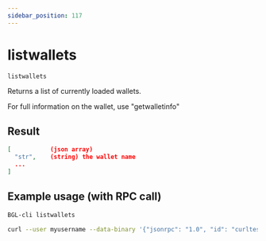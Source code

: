 ```yaml
---
sidebar_position: 117
---
```


# listwallets

`listwallets`

Returns a list of currently loaded wallets.

For full information on the wallet, use "getwalletinfo"

## Result

```json
[           (json array)
  "str",    (string) the wallet name
  ...
]
```

## Example usage (with RPC call)

```sh
BGL-cli listwallets
```

```sh
curl --user myusername --data-binary '{"jsonrpc": "1.0", "id": "curltest", "method": "listwallets", "params": []}' -H 'content-type: text/plain;' http://127.0.0.1:8334/
```
